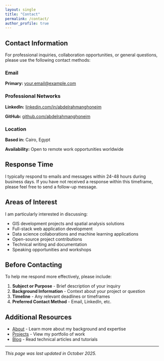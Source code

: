 ```yaml
---
layout: single
title: "Contact"
permalink: /contact/
author_profile: true
---
```


## Contact Information

For professional inquiries, collaboration opportunities, or general questions, please use the following contact methods:

### Email

**Primary:** your.email@example.com

### Professional Networks

**LinkedIn:** [linkedin.com/in/abdelrahmanghoneim](https://linkedin.com/in/abdelrahmanghoneim)

**GitHub:** [github.com/abdelrahmanghoneim](https://github.com/abdelrahmanghoneim)

### Location

**Based in:** Cairo, Egypt

**Availability:** Open to remote work opportunities worldwide

## Response Time

I typically respond to emails and messages within 24-48 hours during business days. If you have not received a response within this timeframe, please feel free to send a follow-up message.

## Areas of Interest

I am particularly interested in discussing:

- GIS development projects and spatial analysis solutions
- Full-stack web application development
- Data science collaborations and machine learning applications
- Open-source project contributions
- Technical writing and documentation
- Speaking opportunities and workshops

## Before Contacting

To help me respond more effectively, please include:

1. **Subject or Purpose** - Brief description of your inquiry
2. **Background Information** - Context about your project or question
3. **Timeline** - Any relevant deadlines or timeframes
4. **Preferred Contact Method** - Email, LinkedIn, etc.

## Additional Resources

- [About](/about/) - Learn more about my background and expertise
- [Projects](/projects/) - View my portfolio of work
- [Blog](/blog/) - Read technical articles and tutorials

---

*This page was last updated in October 2025.*
